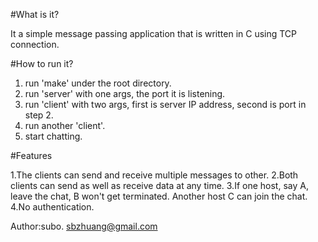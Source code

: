 #What is it?
	
It a simple message passing application that is written in C using TCP connection. 

#How to run it?
	
1. run 'make' under the root directory.
2. run 'server' with one args, the port it is listening.
3. run 'client' with two args, first is server IP address, second is port in step 2.
4. run another 'client'.
5. start chatting.

#Features
	
1.The clients can send and receive multiple messages to other.
2.Both clients can send as well as receive data at any time.
3.If one host, say A, leave the chat, B won't get terminated. Another host C can join the chat.
4.No authentication.

Author:subo. sbzhuang@gmail.com
